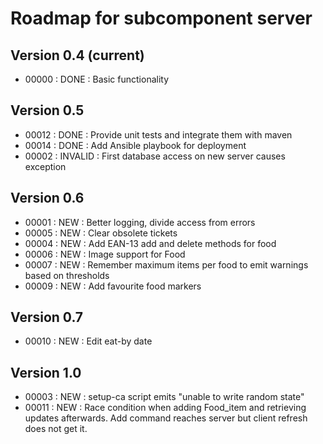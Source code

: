 # Roadmap for subcomponent server

## Version 0.4 (current)
* 00000 : DONE : Basic functionality

## Version 0.5
* 00012 : DONE : Provide unit tests and integrate them with maven
* 00014 : DONE : Add Ansible playbook for deployment
* 00002 : INVALID : First database access on new server causes exception

## Version 0.6
* 00001 : NEW  : Better logging, divide access from errors
* 00005 : NEW  : Clear obsolete tickets
* 00004 : NEW  : Add EAN-13 add and delete methods for food
* 00006 : NEW  : Image support for Food
* 00007 : NEW  : Remember maximum items per food to emit warnings based on thresholds
* 00009 : NEW  : Add favourite food markers

## Version 0.7
* 00010 : NEW  : Edit eat-by date

## Version 1.0
* 00003 : NEW  : setup-ca script emits "unable to write random state"
* 00011 : NEW  : Race condition when adding Food_item and retrieving updates 
                 afterwards. Add command reaches server but client refresh does 
                 not get it. 

